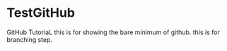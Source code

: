 # TestGitHub
GitHub TutoriaL
this is for showing the bare minimum of github.
this is for branching step.

